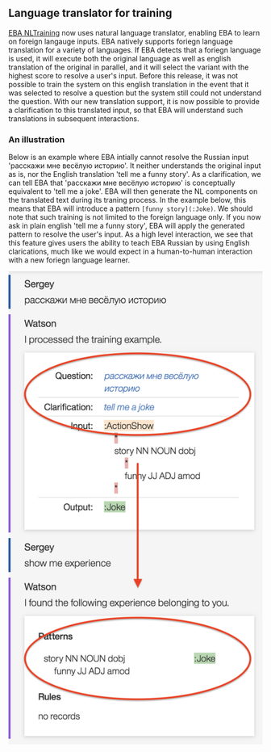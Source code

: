 ## Language translator for training

[EBA NLTraining](./blogs/AgentLearning.md) now uses natural language translator, enabling EBA to learn on foreign langauge inputs. EBA natively supports foriegn language translation for a variety of languages. If EBA detects that a foriegn language is used, it will execute both the original language as well as english translation of the original in parallel, and it will select the variant with the highest score to resolve a user's input. Before this release, it was not possible to train the system on this english translation in the event that it was selected to resolve a question but the system still could not understand the question. With our new translation support, it is now possible to provide a clarification to this translated input, so that EBA will understand such translations in subsequent interactions.

### An illustration

Below is an example where EBA intially cannot resolve the Russian input 'расскажи мне весёлую историю'. It neither understands the original input as is, nor the English translation 'tell me a funny story'. As a clarification, we can tell EBA that 'расскажи мне весёлую историю' is conceptually equivalent to 'tell me a joke'. EBA will then generate the NL components on the translated text during its traning process. In the example below, this means that EBA will introduce a pattern `[funny story](:Joke)`. We should note that such training is not limited to the foreign language only. If you now ask in plain english 'tell me a funny story', EBA will apply the generated pattern to resolve the user's input. As a high level interaction, we see that this feature gives users the ability to teach EBA Russian by using English clarications, much like we would expect in a human-to-human interaction with a new foriegn language learner.

[![Russian to English training](../images/ru-to-en-training.png#zoom=50% "Russian to English training")](../images/ru-to-en-training.png)
